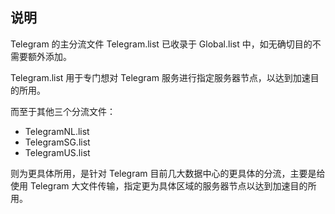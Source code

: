 ## 说明

Telegram 的主分流文件 Telegram.list 已收录于 Global.list 中，如无确切目的不需要额外添加。

Telegram.list 用于专门想对 Telegram 服务进行指定服务器节点，以达到加速目的所用。

而至于其他三个分流文件：
- TelegramNL.list
- TelegramSG.list
- TelegramUS.list

则为更具体所用，是针对 Telegram 目前几大数据中心的更具体的分流，主要是给使用 Telegram 大文件传输，指定更为具体区域的服务器节点以达到加速目的所用。